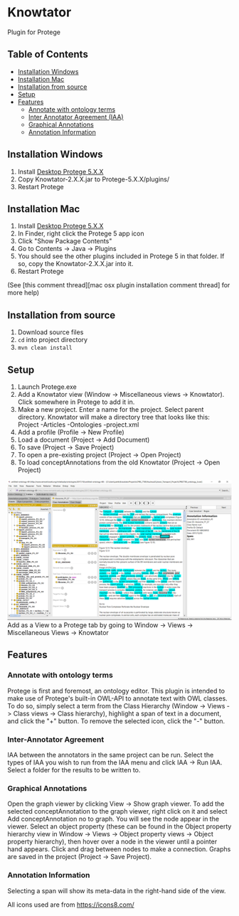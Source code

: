 # Knowtator
Plugin for Protege


## Table of Contents
- [Installation Windows](#installation-windows)
- [Installation Mac](#installation-mac)
- [Installation from source](#installation-from-source)
- [Setup](#setup)
- [Features](#features)
	- [Annotate with ontology terms](#annotate-with-ontology-terms)
	- [Inter Annotator Agreement (IAA)](#inter-annotator-agreement)
	- [Graphical Annotations](#graphical-annotations)
	- [Annotation Information](#annotation-information)


## Installation Windows


1. Install [Desktop Protege 5.X.X][protege link]
2. Copy Knowtator-2.X.X.jar to Protege-5.X.X/plugins/
3. Restart Protege


## Installation Mac
1. Install [Desktop Protege 5.X.X][protege link]
2. In Finder, right click the Protege 5 app icon
3. Click "Show Package Contents"
4. Go to Contents -> Java -> Plugins
5. You should see the other plugins included in Protege 5 in that folder. If so, copy the Knowtator-2.X.X.jar into it.
6. Restart Protege


(See [this comment thread][mac osx plugin installation comment thread] for more help) 


## Installation from source
1. Download source files
2. `cd` into project directory
3. `mvn clean install`


## Setup
1. Launch Protege.exe
2. Add a Knowtator view (Window -> Miscellaneous views -> Knowtator). Click somewhere in Protege to add it in.
3. Make a new project. Enter a name for the project. Select parent directory. Knowtator will make
a directory tree that looks like this:
Project
-Articles
-Ontologies
-project.xml
4. Add a profile (Profile -> New Profile)
5. Load a document (Project -> Add Document)
5. To save (Project -> Save Project)
6. To open a pre-existing project (Project -> Open Project)
7. To load conceptAnnotations from the old Knowtator (Project -> Open Project) 


![After installation][installation image]
Add as a View to a Protege tab by going to Window -> Views -> Miscellaneous Views -> Knowtator


## Features


### Annotate with ontology terms


Protege is first and foremost, an ontology editor. This plugin is intended to make use of Protege's built-in OWL-API
to annotate text with OWL classes. To do so, simply select a term from the Class Hierarchy (Window -> Views -> Class views -> Class hierarchy),
highlight a span of text in a document, and click the "+" button. To remove the selected icon, click the "-" button.


### Inter-Annotator Agreement


IAA between the annotators in the same project can be run. Select the types of IAA you wish to run from the IAA menu
and click IAA -> Run IAA. Select a folder for the results to be written to.


### Graphical Annotations


Open the graph viewer by clicking View -> Show graph viewer. To add the selected conceptAnnotation to the graph viewer, right click on it
and select Add conceptAnnotation no to graph. You will see the node appear in the viewer. Select an object property (these can be found
in the Object property hierarchy view in Window -> Views -> Object property views -> Object property hierarchy), then hover
over a node in the viewer until a pointer hand appears. Click and drag between nodes to make a connection. Graphs are saved
in the project (Project -> Save Project).


### Annotation Information


Selecting a span will show its meta-data in the right-hand side of the view.


All icons used are from https://icons8.com/


[protege link]:http://protege.stanford.edu/products.php#desktop-protege
[installation image]:installation_image.PNG
[ontology example]:http://purl.obolibrary.org/obo/go/go-basic.obo
[mac osx plugin intallation comment thread]:http://protege-project.136.n4.nabble.com/Installing-Plugins-on-Protege-5-MacOSX-td4665874.html
[sample files location]:https://github.com/tuh8888/Knowtator-2.0/tree/master/src/main/resources/file


<!--stackedit_data:
eyJoaXN0b3J5IjpbMTE5NTc3MTE5M119
-->